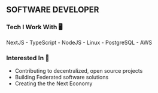 ## SOFTWARE DEVELOPER

### Tech I Work With 🖥
NextJS - TypeScript - NodeJS - Linux - PostgreSQL - AWS

### Interested In 🌱
 - Contributing to decentralized, open source projects
 - Building Federated software solutions
 - Creating the the Next Economy

